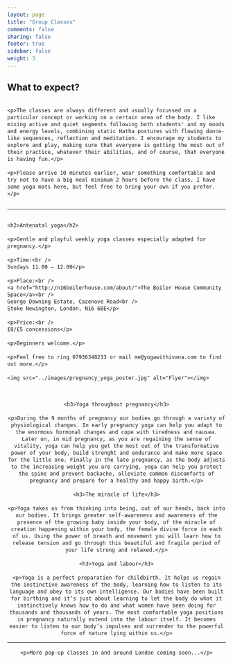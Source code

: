```yaml
---
layout: page
title: "Group Classes"
comments: false
sharing: false
footer: true
sidebar: false
weight: 3
---
```


## What to expect?

<div class="columns">

	<p>The classes are always different and usually focussed on a particular concept or working on a certain area of the body. I like mixing active and quiet segments following both students' and my moods and energy levels, combining static Hatha postures with flowing dance-like sequences, reflection and meditation. I encourage my students to explore and play, making sure that everyone is getting the most out of their practice, whatever their abilities, and of course, that everyone is having fun.</p>

	<p>Please arrive 10 minutes earlier, wear something comfortable and try not to have a big meal minimum 2 hours before the class. I have some yoga mats here, but feel free to bring your own if you prefer.</p>

</div>

___________________

<div class="columns">

	<h2>Antenatal yoga</h2>
	
	<p>Gentle and playful weekly yoga classes especially adapted for pregnancy.</p>

	<p>Time:<br />
	Sundays 11.00 – 12.00</p>

	<p>Place:<br />
	<a href="http://n16boilerhouse.com/about/">The Boiler House Community Space</a><br />
	George Downing Estate, Cazenove Road<br />
	Stoke Newington, London, N16 6BE</p>

	<p>Price:<br />
	£8/£5 concessions</p>

	<p>Beginners welcome.</p>

	<p>Feel free to ring 07936348233 or mail me@yogawithivana.com to find out more.</p>

	<img src="../images/pregnancy_yoga_poster.jpg" alt="Flyer"></img>

</div>

<br />

<div style="text-align: center;">

	<h3>Yoga throughout pregnancy</h3>
	
	<p>During the 9 months of pregnancy our bodies go through a variety of physiological changes. In early pregnancy yoga can help you adapt to the enormous hormonal changes and cope with tiredness and nausea. Later on, in mid pregnancy, as you are regaining the sense of vitality, yoga can help you get the most out of the transformative power of your body, build strenght and endurance and make more space for the little one. Finally in the late pregnancy, as the body adjusts to the increasing weight you are carrying, yoga can help you protect the spine and prevent backache, alleviate common discomforts of pregnancy and prepare for a healthy and happy birth.</p>
	
	<h3>The miracle of life</h3>

	<p>Yoga takes us from thinking into being, out of our heads, back into our bodies. It brings greater self-awareness and awareness of the presence of the growing baby inside your body, of the miracle of creation happening within your body, the female divine force in each of us. Using the power of breath and movement you will learn how to release tension and go through this beautiful and fragile period of your life strong and relaxed.</p>

	<h3>Yoga and labour</h3>

	<p>Yoga is a perfect preparation for childbirth. It helps us regain the instinctive awareness of the body, learning how to listen to its language and obey to its own intelligence. Our bodies have been built for birthing and it’s just about learning to let the body do what it instinctively knows how to do and what women have been doing for thousands and thousands of years. The most comfortable yoga positions in pregnancy naturally extend into the labour itself. It becomes easier to listen to our body’s impulses and surrender to the powerful force of nature lying within us.</p>

</div>

___________________

<div style="text-align: center;">

	<p>More pop-up classes in and around London coming soon...</p>

</div>